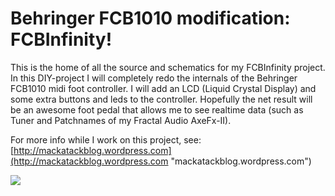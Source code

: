 Behringer FCB1010 modification: FCBInfinity!
===========

This is the home of all the source and schematics for my FCBInfinity project. In this DIY-project I will completely redo the internals of the Behringer FCB1010 midi foot controller. I will add an LCD (Liquid Crystal Display) and some extra buttons and leds to the controller. Hopefully the net result will be an awesome foot pedal that allows me to see realtime data (such as Tuner and Patchnames of my Fractal Audio AxeFx-II).

For more info while I work on this project, see: [http://mackatackblog.wordpress.com](http://mackatackblog.wordpress.com "mackatackblog.wordpress.com")

![](http://mackatackblog.files.wordpress.com/2012/06/wpid-20120626_0924241.jpg?w=630)

